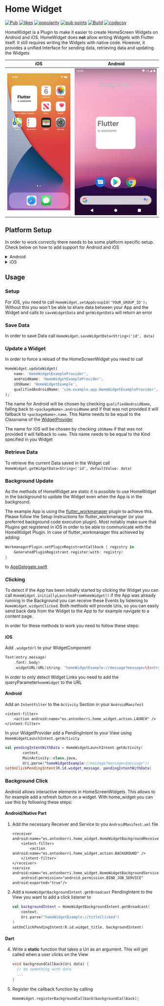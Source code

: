 # Home Widget

[![Pub](https://img.shields.io/pub/v/home_widget.svg)](https://pub.dartlang.org/packages/home_widget)
[![likes](https://badges.bar/home_widget/likes)](https://pub.dev/packages/home_widget/score)
[![popularity](https://badges.bar/home_widget/popularity)](https://pub.dev/packages/home_widget/score)
[![pub points](https://badges.bar/home_widget/pub%20points)](https://pub.dev/packages/home_widget/score)
[![Build](https://github.com/abausg/home_widget/actions/workflows/main.yml/badge.svg?branch=main)](https://github.com/ABausG/home_widget/actions/workflows/main.yml?query=branch%3Amain)
[![codecov](https://codecov.io/gh/ABausG/home_widget/branch/main/graph/badge.svg?token=ZXTZOL6KFO)](https://codecov.io/gh/ABausG/home_widget)

HomeWidget is a Plugin to make it easier to create HomeScreen Widgets on Android and iOS.
HomeWidget does **not** allow writing Widgets with Flutter itself. It still requires writing the Widgets with native code. However, it provides a unified Interface for sending data, retrieving data and updating the Widgets

| iOS | Android |
| ----- | ----- |
| <img src="https://github.com/ABausG/home_widget/blob/main/.github/assets/demo_ios.png?raw=true" width="500px"> | <img src="https://github.com/ABausG/home_widget/blob/main/.github/assets/demo_android.png?raw=true" width="608px">|

## Platform Setup
In order to work correctly there needs to be some platform specific setup. Check below on how to add support for Android and iOS

<details><summary>Android</summary>

### Create Widget Layout inside `android/app/src/main/res/layout`

### Create Widget Configuration into `android/app/src/main/res/xml`
```xml
<?xml version="1.0" encoding="utf-8"?>
<appwidget-provider xmlns:android="http://schemas.android.com/apk/res/android"
    android:minWidth="40dp"
    android:minHeight="40dp"
    android:updatePeriodMillis="86400000"
    android:initialLayout="@layout/example_layout"
    android:resizeMode="horizontal|vertical"
    android:widgetCategory="home_screen">
</appwidget-provider>
```

### Add WidgetReceiver to AndroidManifest
```xml
<receiver android:name="HomeWidgetExampleProvider" >
    <intent-filter>
        <action android:name="android.appwidget.action.APPWIDGET_UPDATE" />
    </intent-filter>
    <meta-data android:name="android.appwidget.provider"
        android:resource="@xml/home_widget_example" />
</receiver>
```

### Write your WidgetProvider
For convenience, you can extend from [HomeWidgetProvider](android/src/main/kotlin/es/antonborri/home_widget/HomeWidgetProvider.kt) which gives you access to a SharedPreferences Object with the Data in the `onUpdate` method.
In case you don't want to use the convenience Method you can access the Data using
```kotlin
import es.antonborri.home_widget.HomeWidgetPlugin
...
HomeWidgetPlugin.getData(context)
```
which will give you access to the same SharedPreferences

### More Information
For more Information on how to create and configure Android Widgets checkout (https://developer.android.com/guide/topics/appwidgets)[this guide] on the Android Developers Page.

</details>

<details><summary>iOS</summary>

### Add a Widget to your App in Xcode
Add a widget extension by going `File > Target > Widget Extension`

![Widget Extension](https://github.com/ABausG/home_widget/blob/main/.github/assets/widget_extension.png?raw=true)


### Add GroupId
You need to add a groupId to the App and the Widget Extension

**Note: in order to add groupIds you need a paid Apple Developer Account**

Go to your [Apple Developer Account](https://developer.apple.com/account/resources/identifiers/list/applicationGroup) and add a new group
Add this group to you Runner and the Widget Extension inside XCode `Signing & Capabilities > App Groups > +`

![Build Targets](https://github.com/ABausG/home_widget/blob/main/.github/assets/target.png?raw=true)

(To swap between your App, and the Extension change the Target)

### Sync CFBundleVersion (optional)
This step is optional, this will sync the widget extension build version with your app version, so you don't get warnings of mismatch version from App Store Connect when uploading your app.

![Build Phases](https://github.com/ABausG/home_widget/blob/main/.github/assets/build_phases.png?raw=true)

In your Runner (app) target go to `Build Phases > + > New Run Script Phase` and add the following script:
```bash
generatedPath="$SRCROOT/Flutter/Generated.xcconfig"
versionNumber=$(grep FLUTTER_BUILD_NAME $generatedPath | cut -d '=' -f2)
buildNumber=$(grep FLUTTER_BUILD_NUMBER $generatedPath | cut -d '=' -f2)
/usr/libexec/PlistBuddy -c "Set :CFBundleVersion $buildNumber" "$SRCROOT/HomeExampleWidget/Info.plist"
/usr/libexec/PlistBuddy -c "Set :CFBundleShortVersionString $versionNumber" "$SRCROOT/HomeExampleWidget/Info.plist"
```

Replace `HomeExampleWidget` with the name of the widget extension folder that you have created.


### Write your Widget
Check the [Example App](example/ios/HomeWidgetExample/HomeWidgetExample.swift) for an Implementation of a Widget
A more detailed overview on how to write Widgets for iOS 14 can fbe found on the [Apple Developer documentation](https://developer.apple.com/documentation/swiftui/widget).
In order to access the Data send with Flutter can be access with
```swift
let data = UserDefaults.init(suiteName:"YOUR_GROUP_ID")
```
</details>

## Usage

### Setup
For iOS, you need to call `HomeWidget.setAppGroupId('YOUR_GROUP_ID');`
Without this you won't be able to share data between your App and the Widget and calls to `saveWidgetData` and `getWidgetData` will return an error

### Save Data
In order to save Data call `HomeWidget.saveWidgetData<String>('id', data)`

### Update a Widget
In order to force a reload of the HomeScreenWidget you need to call
```dart
HomeWidget.updateWidget(
    name: 'HomeWidgetExampleProvider',
    androidName: 'HomeWidgetExampleProvider',
    iOSName: 'HomeWidgetExample',
    qualifiedAndroidName: 'com.example.app.HomeWidgetExampleProvider',
);
```

The name for Android will be chosen by checking `qualifiedAndroidName`, falling back to `<packageName>.androidName` and if that was not provided it 
will fallback to `<packageName>.name`.
This Name needs to be equal to the Classname of the [WidgetProvider](#Write-your-Widget)

The name for iOS will be chosen by checking `iOSName` if that was not provided it will fallback to `name`.
This name needs to be equal to the Kind specified in you Widget

### Retrieve Data
To retrieve the current Data saved in the Widget call `HomeWidget.getWidgetData<String>('id', defaultValue: data)`

### Background Update
As the methods of HomeWidget are static it is possible to use HomeWidget in the background to update the Widget even when the App is in the background.

The example App is using the [flutter_workmanager](https://pub.dev/packages/workmanager) plugin to achieve this.
Please follow the Setup Instructions for flutter_workmanager (or your preferred background code execution plugin). Most notably make sure that Plugins get registered in iOS in order to be able to communicate with the HomeWidget Plugin.
In case of flutter_workmanager this achieved by adding:
```swift
WorkmanagerPlugin.setPluginRegistrantCallback { registry in
    GeneratedPluginRegistrant.register(with: registry)
}
```
to [AppDelegate.swift](example/ios/Runner/AppDelegate.swift)

### Clicking
To detect if the App has been initially started by clicking the Widget you can call `HomeWidget.initiallyLaunchedFromHomeWidget()` if the App was already running in the Background you can receive these Events by listening to `HomeWidget.widgetClicked`. Both methods will provide Uris, so you can easily send back data from the Widget to the App to for example navigate to a content page.

In order for these methods to work you need to follow these steps:

#### iOS
Add `.widgetUrl` to your WidgetComponent
```swift
Text(entry.message)
    .font(.body)
    .widgetURL(URL(string: "homeWidgetExample://message?message=\(entry.message)&homeWidget"))
```
In order to only detect Widget Links you need to add the queryParameter`homeWidget` to the URL

#### Android
Add an `IntentFilter` to the `Activity` Section in your `AndroidManifest`
```
<intent-filter>
    <action android:name="es.antonborri.home_widget.action.LAUNCH" />
</intent-filter>
```

In your WidgetProvider add a PendingIntent to your View using `HomeWidgetLaunchIntent.getActivity`
```kotlin
val pendingIntentWithData = HomeWidgetLaunchIntent.getActivity(
        context,
        MainActivity::class.java,
        Uri.parse("homeWidgetExample://message?message=$message"))
setOnClickPendingIntent(R.id.widget_message, pendingIntentWithData)
```

### Background Click

Android allows interactive elements in HomeScreenWidgets. This allows to for example add a refresh button on a widget.
With home_widget you can use this by following these steps:

#### Android/Native Part
1. Add the necessary Receiver and Service to you `AndroidManifest.xml` file
    ```
   <receiver android:name="es.antonborri.home_widget.HomeWidgetBackgroundReceiver">
        <intent-filter>
            <action android:name="es.antonborri.home_widget.action.BACKGROUND" />
        </intent-filter>
    </receiver>
    <service android:name="es.antonborri.home_widget.HomeWidgetBackgroundService"
        android:permission="android.permission.BIND_JOB_SERVICE" android:exported="true"/>
   ```
2. Add a `HomeWidgetBackgroundIntent.getBroadcast` PendingIntent to the View you want to add a click listener to
    ```kotlin
    val backgroundIntent = HomeWidgetBackgroundIntent.getBroadcast(
        context,
        Uri.parse("homeWidgetExample://titleClicked")
    )
    setOnClickPendingIntent(R.id.widget_title, backgroundIntent)
    ```

#### Dart
4. Write a **static** function that takes a Uri as an argument. This will get called when a user clicks on the View
    ```dart
    void backgroundCallback(Uri data) {
      // do something with data
      ...
    }
    ```
5. Register the callback function by calling
    ```dart
    HomeWidget.registerBackgroundCallback(backgroundCallback);
    ```
